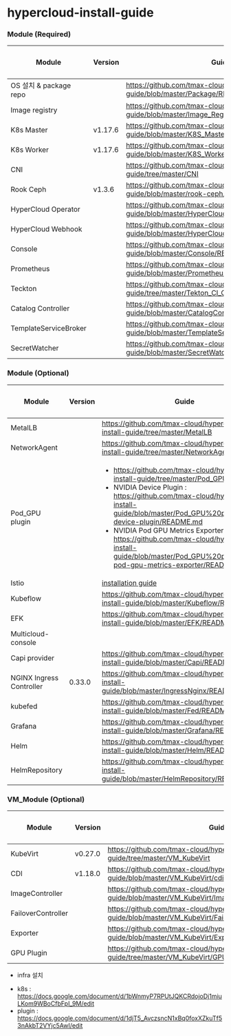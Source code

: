 # hypercloud-install-guide

### Module (Required)
| Module | Version | Guide | 진행률(O/△/X) |
| ------ | ------ | ------ | ------ |
| OS 설치 & package repo |  | https://github.com/tmax-cloud/hypercloud-install-guide/blob/master/Package/README.md | O |
| Image registry |  | https://github.com/tmax-cloud/hypercloud-install-guide/blob/master/Image_Registry/README.md | O |
| K8s Master | v1.17.6  | https://github.com/tmax-cloud/hypercloud-install-guide/blob/master/K8S_Master/README.md | O |
| K8s Worker | v1.17.6 | https://github.com/tmax-cloud/hypercloud-install-guide/blob/master/K8S_Worker/README.md | O |
| CNI | | https://github.com/tmax-cloud/hypercloud-install-guide/tree/master/CNI | O |
| Rook Ceph | v1.3.6 | https://github.com/tmax-cloud/hypercloud-install-guide/blob/master/rook-ceph/README.md | O |
| HyperCloud Operator | | https://github.com/tmax-cloud/hypercloud-install-guide/blob/master/HyperCloud%20Operator/README.md | O |
| HyperCloud Webhook | | https://github.com/tmax-cloud/hypercloud-install-guide/blob/master/HyperCloud%20Webhook/README.md | O |
| Console | | https://github.com/tmax-cloud/hypercloud-install-guide/blob/master/Console/README.md | O |
| Prometheus | | https://github.com/tmax-cloud/hypercloud-install-guide/blob/master/Prometheus/README.md | O |
| Teckton |  | https://github.com/tmax-cloud/hypercloud-install-guide/tree/master/Tekton_CI_CD | O |
| Catalog Controller |  | https://github.com/tmax-cloud/hypercloud-install-guide/blob/master/CatalogController/README.md | O |
| TemplateServiceBroker |  | https://github.com/tmax-cloud/hypercloud-install-guide/blob/master/TemplateServiceBroker/README.md | O |
| SecretWatcher |  | https://github.com/tmax-cloud/hypercloud-install-guide/blob/master/SecretWatcher/README.md | O |

### Module (Optional)
| Module | Version | Guide | 진행률(O/△/X) |
| ------ | ------ | ------ | ------ |
| MetalLB |  | https://github.com/tmax-cloud/hypercloud-install-guide/tree/master/MetalLB | △ |
| NetworkAgent |  | https://github.com/tmax-cloud/hypercloud-install-guide/tree/master/NetworkAgent | O |
| Pod_GPU plugin | | <ul><li>https://github.com/tmax-cloud/hypercloud-install-guide/tree/master/Pod_GPU%20plugin</li><li> NVIDIA Device Plugin : https://github.com/tmax-cloud/hypercloud-install-guide/blob/master/Pod_GPU%20plugin/nvidia-device-plugin/README.md</li><li> NVIDIA Pod GPU Metrics Exporter : https://github.com/tmax-cloud/hypercloud-install-guide/blob/master/Pod_GPU%20plugin/nvidia-pod-gpu-metrics-exporter/README.md</li></ul> | O |
| Istio | | [installation guide](https://github.com/tmax-cloud/hypercloud-install-guide/blob/master/Istio/README.md) | O |
| Kubeflow | | https://github.com/tmax-cloud/hypercloud-install-guide/blob/master/Kubeflow/README.md | O |
| EFK | | https://github.com/tmax-cloud/hypercloud-install-guide/blob/master/EFK/README.md | O |
| Multicloud-console |  |  | X |
| Capi provider |  | https://github.com/tmax-cloud/hypercloud-install-guide/blob/master/Capi/README.md | O |
| NGINX Ingress Controller | 0.33.0 | https://github.com/tmax-cloud/hypercloud-install-guide/blob/master/IngressNginx/README.md | O |
| kubefed |  | https://github.com/tmax-cloud/hypercloud-install-guide/blob/master/Fed/README.md | O |
| Grafana |  | https://github.com/tmax-cloud/hypercloud-install-guide/blob/master/Grafana/README.md | O |
| Helm |  | https://github.com/tmax-cloud/hypercloud-install-guide/blob/master/Helm/README.md | O |
| HelmRepository |  | https://github.com/tmax-cloud/hypercloud-install-guide/blob/master/HelmRepository/README.md | O |

### VM_Module (Optional)
| Module | Version | Guide | 진행률(O/△/X) |
| ------ | ------ | ------ | ------ |
| KubeVirt | v0.27.0 | https://github.com/tmax-cloud/hypercloud-install-guide/tree/master/VM_KubeVirt | O |
| CDI | v1.18.0 | https://github.com/tmax-cloud/hypercloud-install-guide/blob/master/VM_KubeVirt/cdi/README.md | O |
| ImageController | | https://github.com/tmax-cloud/hypercloud-install-guide/blob/master/VM_KubeVirt/Image%20Controller/README.md | △ |
| FailoverController | | https://github.com/tmax-cloud/hypercloud-install-guide/blob/master/VM_KubeVirt/Failover%20Controller/README.md | O |
| Exporter | | https://github.com/tmax-cloud/hypercloud-install-guide/blob/master/VM_KubeVirt/Exporter/README.md | △ |
| GPU Plugin | | https://github.com/tmax-cloud/hypercloud-install-guide/tree/master/VM_KubeVirt/GPU%20plugin | O |

* infra 설치
- k8s : https://docs.google.com/document/d/1bWnmyP7RPUtJQKCRdojoDj1miuLKom9WBoCfbFpI_9M/edit
- plugin : https://docs.google.com/document/d/1djT5_AvczsncN1xBq0foxXZkuTf53nAkbT2VYjc5AwI/edit
